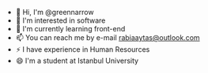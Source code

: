 - 👋 Hi, I'm @greennarrow
- 👀 I'm interested in software
- 🌱 I'm currently learning front-end
- 📫 You can reach me by e-mail rabiaaytas@outlook.com
- ⚡ I have experience in Human Resources
- 😄 I'm a student at Istanbul University


<!---
greennarrow/greennarrow is a ✨ special ✨ repository because its `README.md` (this file) appears on your GitHub profile.
You can click the Preview link to take a look at your changes.
--->
